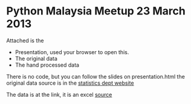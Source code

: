 Python Malaysia Meetup 23 March 2013
======================================

Attached is the
* Presentation, used your browser to open this. 
* The original data
* The hand processed data

There is no code, but you can follow the slides on presentation.html
the original data source is in the [statistics dept website](http://www.statistics.gov.my/portal/index.php?option=com_content&view=article&id=1251&Itemid=109&lang=en) 

The data is at the link, it is an excel
[source](http://www.statistics.gov.my/portal/download_Economics/download.php?file=DATA_SERIES/SURVEY10/EXCEL/TABLE7.xls)
